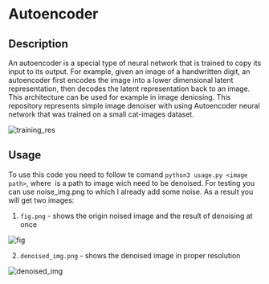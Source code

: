 # Autoencoder
## Description
An autoencoder is a special type of neural network that is trained to copy its input to its output. For example, given an image of a handwritten digit, an autoencoder first encodes the image into a lower dimensional latent representation, then decodes the latent representation back to an image.
This architecture can be used for example in image deniosing. This repository represents simple image denoiser with using Autoencoder neural network that was trained on a small cat-images dataset.

![training_res](https://user-images.githubusercontent.com/71509624/204093141-f7c8c6c6-7b6a-4192-94d6-554ed20ed16e.png)

## Usage
To use this code you need to follow te comand `python3 usage.py <image path>`, where <image path> is a path to image wich need to be denoised. For testing you can use noise_img.png to which I already add some noise.
As a result you will get two images:
 1. `fig.png` - shows the origin noised image and the result of denoising at once
 
 ![fig](https://user-images.githubusercontent.com/71509624/204092993-11f9bd96-e287-44a7-90b7-0e8375084877.png)
 
 2. `denoised_img.png` - shows the denoised image in proper resolution
 
 ![denoised_img](https://user-images.githubusercontent.com/71509624/204093001-d94c4d0c-cd5e-4c09-85ff-0396dceecccd.png)

